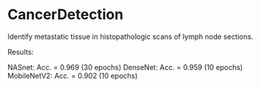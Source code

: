 # CancerDetection
Identify metastatic tissue in histopathologic scans of lymph node sections.


Results: 

NASnet: Acc. = 0.969 (30 epochs)
DenseNet: Acc. = 0.959 (10 epochs)
MobileNetV2: Acc. = 0.902 (10 epochs)
